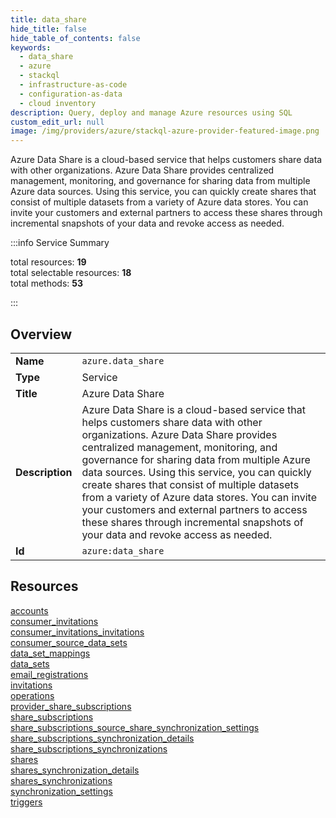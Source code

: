 ```yaml
---
title: data_share
hide_title: false
hide_table_of_contents: false
keywords:
  - data_share
  - azure
  - stackql
  - infrastructure-as-code
  - configuration-as-data
  - cloud inventory
description: Query, deploy and manage Azure resources using SQL
custom_edit_url: null
image: /img/providers/azure/stackql-azure-provider-featured-image.png
---
```


Azure Data Share is a cloud-based service that helps customers share data with other organizations. Azure Data Share provides centralized management, monitoring, and governance for sharing data from multiple Azure data sources. Using this service, you can quickly create shares that consist of multiple datasets from a variety of Azure data stores. You can invite your customers and external partners to access these shares through incremental snapshots of your data and revoke access as needed.  
    
:::info Service Summary

<div class="row">
<div class="providerDocColumn">
<span>total resources:&nbsp;<b>19</b></span><br />
<span>total selectable resources:&nbsp;<b>18</b></span><br />
<span>total methods:&nbsp;<b>53</b></span><br />
</div>
</div>

:::

## Overview
<table><tbody>
<tr><td><b>Name</b></td><td><code>azure.data_share</code></td></tr>
<tr><td><b>Type</b></td><td>Service</td></tr>
<tr><td><b>Title</b></td><td>Azure Data Share</td></tr>
<tr><td><b>Description</b></td><td>Azure Data Share is a cloud-based service that helps customers share data with other organizations. Azure Data Share provides centralized management, monitoring, and governance for sharing data from multiple Azure data sources. Using this service, you can quickly create shares that consist of multiple datasets from a variety of Azure data stores. You can invite your customers and external partners to access these shares through incremental snapshots of your data and revoke access as needed.</td></tr>
<tr><td><b>Id</b></td><td><code>azure:data_share</code></td></tr>
</tbody></table>

## Resources
<div class="row">
<div class="providerDocColumn">
<a href="/providers/azure/data_share/accounts/">accounts</a><br />
<a href="/providers/azure/data_share/consumer_invitations/">consumer_invitations</a><br />
<a href="/providers/azure/data_share/consumer_invitations_invitations/">consumer_invitations_invitations</a><br />
<a href="/providers/azure/data_share/consumer_source_data_sets/">consumer_source_data_sets</a><br />
<a href="/providers/azure/data_share/data_set_mappings/">data_set_mappings</a><br />
<a href="/providers/azure/data_share/data_sets/">data_sets</a><br />
<a href="/providers/azure/data_share/email_registrations/">email_registrations</a><br />
<a href="/providers/azure/data_share/invitations/">invitations</a><br />
<a href="/providers/azure/data_share/operations/">operations</a><br />
<a href="/providers/azure/data_share/provider_share_subscriptions/">provider_share_subscriptions</a><br />
</div>
<div class="providerDocColumn">
<a href="/providers/azure/data_share/share_subscriptions/">share_subscriptions</a><br />
<a href="/providers/azure/data_share/share_subscriptions_source_share_synchronization_settings/">share_subscriptions_source_share_synchronization_settings</a><br />
<a href="/providers/azure/data_share/share_subscriptions_synchronization_details/">share_subscriptions_synchronization_details</a><br />
<a href="/providers/azure/data_share/share_subscriptions_synchronizations/">share_subscriptions_synchronizations</a><br />
<a href="/providers/azure/data_share/shares/">shares</a><br />
<a href="/providers/azure/data_share/shares_synchronization_details/">shares_synchronization_details</a><br />
<a href="/providers/azure/data_share/shares_synchronizations/">shares_synchronizations</a><br />
<a href="/providers/azure/data_share/synchronization_settings/">synchronization_settings</a><br />
<a href="/providers/azure/data_share/triggers/">triggers</a><br />
</div>
</div>
